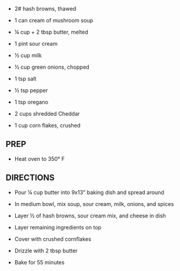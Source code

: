 - 2# hash browns, thawed

- 1 can cream of mushroom soup

- ¼ cup + 2 tbsp butter, melted

- 1 pint sour cream

- ½ cup milk

- ½ cup green onions, chopped

- 1 tsp salt

- ½ tsp pepper

- 1 tsp oregano

- 2 cups shredded Cheddar

- 1 cup corn flakes, crushed

## PREP

- Heat oven to 350° F

## DIRECTIONS

- Pour ¼ cup butter into 9x13” baking dish and spread around

- In medium bowl, mix soup, sour cream, milk, onions, and spices

- Layer ½ of hash browns, sour cream mix, and cheese in dish

- Layer remaining ingredients on top

- Cover with crushed cornflakes

- Drizzle with 2 tbsp butter

- Bake for 55 minutes
